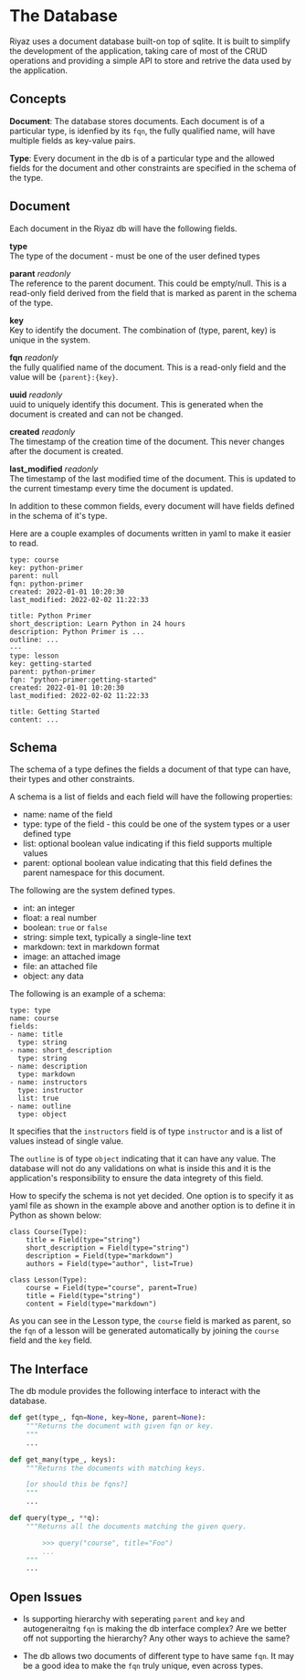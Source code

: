 # The Database

Riyaz uses a document database built-on top of sqlite. It is built to simplify the development of the application, taking care of most of the CRUD operations and providing a simple API to store and retrive the data used by the application.

## Concepts

**Document**: The database stores documents. Each document is of a particular type, is idenfied by its `fqn`, the fully qualified name, will have multiple fields as key-value pairs.

**Type**: Every document in the db is of a particular type and the allowed fields for the document and other constraints are specified in the schema of the type.
## Document

Each document in the Riyaz db will have the following fields.

**type**<br>
The type of the document - must be one of the user defined types

**parant** _readonly_<br>
The reference to the parent document. This could be empty/null. This is a read-only field derived from the field that is marked as parent in the schema of the type.

**key**<br>
Key to identify the document. The combination of (type, parent, key) is unique in the system.

**fqn** _readonly_<br>
the fully qualified name of the document. This is a read-only field and the value will be `{parent}:{key}`.

**uuid** _readonly_<br>
uuid to uniquely identify this document. This is generated when the document is created and can not be changed.

**created** _readonly_<br>
The timestamp of the creation time of the document. This never changes after the document is created.

**last_modified** _readonly_<br>
The timestamp of the last modified time of the document. This is updated to the current timestamp every time the document is updated.

In addition to these common fields, every document will have fields defined in the schema of it's type.

Here are a couple examples of documents written in yaml to make it easier to read.

```
type: course
key: python-primer
parent: null
fqn: python-primer
created: 2022-01-01 10:20:30
last_modified: 2022-02-02 11:22:33

title: Python Primer
short_description: Learn Python in 24 hours
description: Python Primer is ...
outline: ...
---
type: lesson
key: getting-started
parent: python-primer
fqn: "python-primer:getting-started"
created: 2022-01-01 10:20:30
last_modified: 2022-02-02 11:22:33

title: Getting Started
content: ...
```

## Schema

The schema of a type defines the fields a document of that type can have, their types and other constraints.

A schema is a list of fields and each field will have the following properties:

- name: name of the field
- type: type of the field - this could be one of the system types or a user defined type
- list: optional boolean value indicating if this field supports multiple values
- parent: optional boolean value indicating that this field defines the parent namespace for this document.

The following are the system defined types.

- int: an integer
- float: a real number
- boolean: `true` or `false`
- string: simple text, typically a single-line text
- markdown: text in markdown format
- image: an attached image
- file: an attached file
- object: any data

The following is an example of a schema:

```
type: type
name: course
fields:
- name: title
  type: string
- name: short_description
  type: string
- name: description
  type: markdown
- name: instructors
  type: instructor
  list: true
- name: outline
  type: object
```

It specifies that the `instructors` field is of type `instructor` and is a list of values instead of single value.

The `outline` is of type `object` indicating that it can have any value. The database will not do any validations on what is inside this and it is the application's responsibility to ensure the data integrety of this field.

How to specify the schema is not yet decided. One option is to specify it as yaml file as shown in the example above and another option is to define it in Python as shown below:

```
class Course(Type):
    title = Field(type="string")
    short_description = Field(type="string")
    description = Field(type="markdown")
    authors = Field(type="author", list=True)

class Lesson(Type):
    course = Field(type="course", parent=True)
    title = Field(type="string")
    content = Field(type="markdown")
```

As you can see in the Lesson type, the `course` field is marked as parent, so the `fqn` of a lesson will be generated automatically by joining the `course` field and the `key` field.

## The Interface

The db module provides the following interface to interact with the database.

```python
def get(type_, fqn=None, key=None, parent=None):
    """Returns the document with given fqn or key.
    """
    ...

def get_many(type_, keys):
    """Returns the documents with matching keys.

    [or should this be fqns?]
    """
    ...

def query(type_, **q):
    """Returns all the documents matching the given query.

        >>> query("course", title="Foo")
        ...
    """
    ...
```

## Open Issues

* Is supporting hierarchy with seperating `parent` and `key` and autogeneraitng `fqn` is making the db interface complex? Are we better off not supporting the hierarchy? Any other ways to achieve the same?

* The db allows two documents of different type to have same `fqn`. It may be a good idea to make the `fqn` truly unique, even across types.

